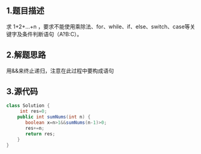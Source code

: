 ## 1.题目描述
求 1+2+...+n ，要求不能使用乘除法、for、while、if、else、switch、case等关键字及条件判断语句（A?B:C）。

## 2.解题思路
用&&来终止递归，注意在此过程中要构成语句

## 3.源代码
```java
class Solution {  
     int res=0;
    public int sumNums(int n) {
       boolean x=n>1&&sumNums(n-1)>0;
       res+=n;
       return res;
    }
}
```
